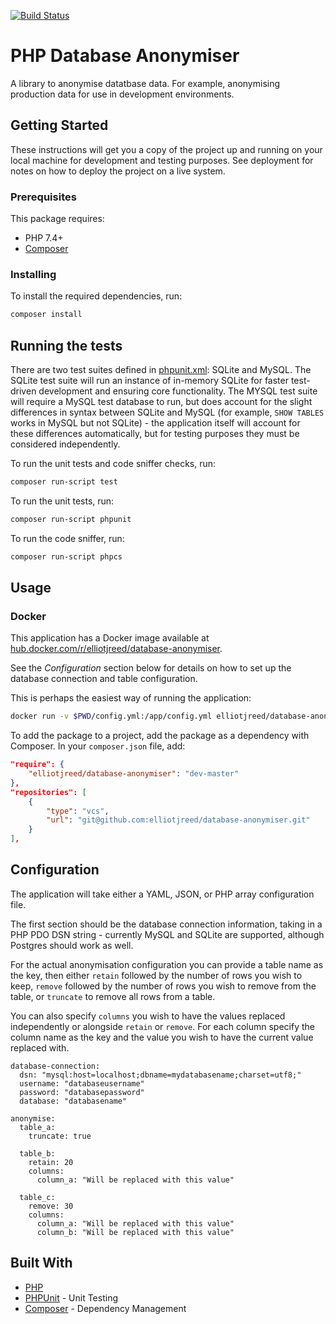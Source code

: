 [![Build Status](https://travis-ci.org/elliotjreed/database-anonymiser.svg?branch=master)](https://travis-ci.org/elliotjreed/database-anonymiser)

# PHP Database Anonymiser

A library to anonymise datatbase data. For example, anonymising production data for use in development environments.


## Getting Started

These instructions will get you a copy of the project up and running on your local machine for development and testing purposes. See deployment for notes on how to deploy the project on a live system.


### Prerequisites

This package requires:

  - PHP 7.4+
  - [Composer](https://getcomposer.org/)

### Installing

To install the required dependencies, run:

```bash
composer install
```

## Running the tests

There are two test suites defined in [phpunit.xml](phpunit.xml): SQLite and MySQL. The SQLite test suite will run an instance of in-memory SQLite for faster test-driven development and ensuring core functionality. The MYSQL test suite will require a MySQL test database to run, but does account for the slight differences in syntax between SQLite and MySQL (for example, `SHOW TABLES` works in MySQL but not SQLite) - the application itself will account for these differences automatically, but for testing purposes they must be considered independently.

To run the unit tests and code sniffer checks, run:

```bash
composer run-script test
```

To run the unit tests, run:

```bash
composer run-script phpunit
```

To run the code sniffer, run:

```bash
composer run-script phpcs
```

## Usage

### Docker

This application has a Docker image available at [hub.docker.com/r/elliotjreed/database-anonymiser](https://hub.docker.com/r/elliotjreed/database-anonymiser/).

See the _Configuration_ section below for details on how to set up the database connection and table configuration.

This is perhaps the easiest way of running the application:

```bash
docker run -v $PWD/config.yml:/app/config.yml elliotjreed/database-anonymiser:latest anonymise /app/config.yml
```

To add the package to a project, add the package as a dependency with Composer. In your `composer.json` file, add:

```json
"require": {
    "elliotjreed/database-anonymiser": "dev-master"
},
"repositories": [
    {
        "type": "vcs",
        "url": "git@github.com:elliotjreed/database-anonymiser.git"
    }
],
```

## Configuration

The application will take either a YAML, JSON, or PHP array configuration file.

The first section should be the database connection information, taking in a PHP PDO DSN string - currently MySQL and SQLite are supported, although Postgres should work as well.

For the actual anonymisation configuration you can provide a table name as the key, then either `retain` followed by the number of rows you wish to keep, `remove` followed by the number of rows you wish to remove from the table, or `truncate` to remove all rows from a table.

You can also specify `columns` you wish to have the values replaced independently or alongside `retain` or `remove`. For each column specify the column name as the key and the value you wish to have the current value replaced with.

```text
database-connection:
  dsn: "mysql:host=localhost;dbname=mydatabasename;charset=utf8;"
  username: "databaseusername"
  password: "databasepassword"
  database: "databasename"

anonymise:
  table_a:
    truncate: true

  table_b:
    retain: 20
    columns:
      column_a: "Will be replaced with this value"

  table_c:
    remove: 30
    columns:
      column_a: "Will be replaced with this value"
      column_b: "Will be replaced with this value"
```

## Built With

  - [PHP](https://secure.php.net/)
  - [PHPUnit](https://phpunit.de/) - Unit Testing
  - [Composer](https://getcomposer.org/) - Dependency Management

